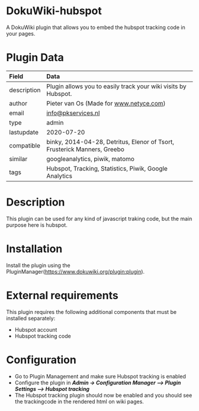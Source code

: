 DokuWiki-hubspot
===============

A DokuWiki plugin that allows you to embed the hubspot tracking code in your pages.

Plugin Data
===============

Field        | Data
:------------|:--------------------------------------------------------------------------------------
description  | Plugin allows you to easily track your wiki visits by Hubspot.
author       | Pieter van Os (Made for www.netyce.com)
email        | info@pkservices.nl
type         | admin
lastupdate   | 2020-07-20
compatible   | binky, 2014-04-28, Detritus, Elenor of Tsort, Frusterick Manners, Greebo
similar      | googleanalytics, piwik, matomo
tags         | Hubspot, Tracking, Statistics, Piwik, Google Analytics

Description
===============
This plugin can be used for any kind of javascript traking code, but the main purpose here is hubspot.

Installation
===============
Install the plugin using the PluginManager(https://www.dokuwiki.org/plugin:plugin).


External requirements
===============

This plugin requires the following additional components that must be installed separately:

  * Hubspot account
  * Hubspot tracking code

Configuration
===============
  - Go to Plugin Management and make sure Hubspot tracking is enabled
  - Configure the plugin in ***Admin -> Configuration Manager –> Plugin Settings –> Hubspot tracking***  
  - The Hubspot tracking plugin should now be enabled and you should see the trackingcode in the rendered html on wiki pages.
